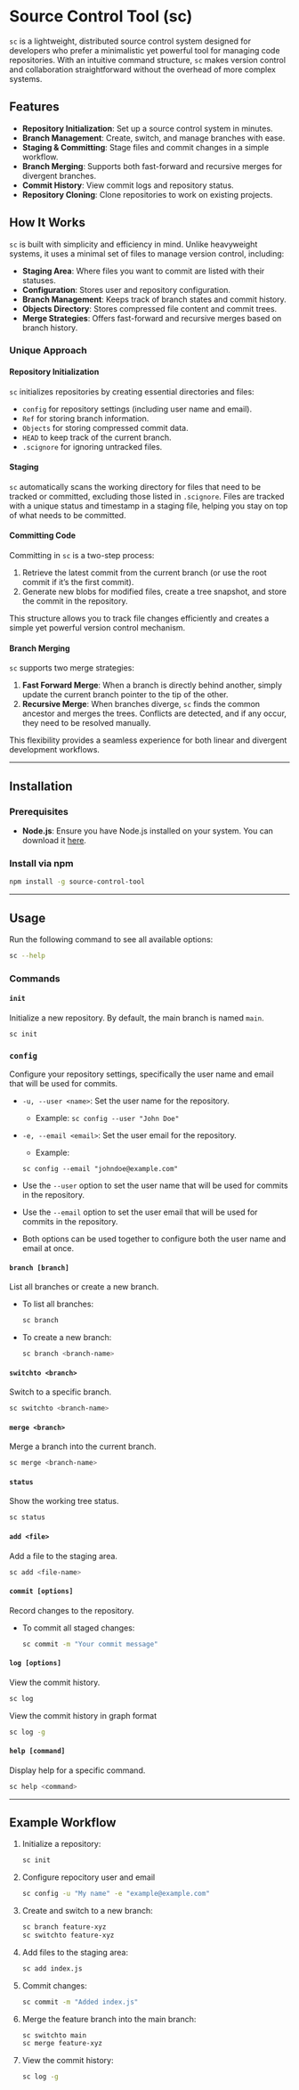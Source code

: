 # Source Control Tool (sc)

`sc` is a lightweight, distributed source control system designed for developers who prefer a minimalistic yet powerful tool for managing code repositories. With an intuitive command structure, `sc` makes version control and collaboration straightforward without the overhead of more complex systems.

## Features

- **Repository Initialization**: Set up a source control system in minutes.
- **Branch Management**: Create, switch, and manage branches with ease.
- **Staging & Committing**: Stage files and commit changes in a simple workflow.
- **Branch Merging**: Supports both fast-forward and recursive merges for divergent branches.
- **Commit History**: View commit logs and repository status.
- **Repository Cloning**: Clone repositories to work on existing projects.

## How It Works

`sc` is built with simplicity and efficiency in mind. Unlike heavyweight systems, it uses a minimal set of files to manage version control, including:

- **Staging Area**: Where files you want to commit are listed with their statuses.
- **Configuration**: Stores user and repository configuration.
- **Branch Management**: Keeps track of branch states and commit history.
- **Objects Directory**: Stores compressed file content and commit trees.
- **Merge Strategies**: Offers fast-forward and recursive merges based on branch history.

### Unique Approach

#### **Repository Initialization**

`sc` initializes repositories by creating essential directories and files:

- `config` for repository settings (including user name and email).
- `Ref` for storing branch information.
- `Objects` for storing compressed commit data.
- `HEAD` to keep track of the current branch.
- `.scignore` for ignoring untracked files.

#### **Staging**

`sc` automatically scans the working directory for files that need to be tracked or committed, excluding those listed in `.scignore`. Files are tracked with a unique status and timestamp in a staging file, helping you stay on top of what needs to be committed.

#### **Committing Code**

Committing in `sc` is a two-step process:

1. Retrieve the latest commit from the current branch (or use the root commit if it’s the first commit).
2. Generate new blobs for modified files, create a tree snapshot, and store the commit in the repository.

This structure allows you to track file changes efficiently and creates a simple yet powerful version control mechanism.

#### **Branch Merging**

`sc` supports two merge strategies:

1. **Fast Forward Merge**: When a branch is directly behind another, simply update the current branch pointer to the tip of the other.
2. **Recursive Merge**: When branches diverge, `sc` finds the common ancestor and merges the trees. Conflicts are detected, and if any occur, they need to be resolved manually.

This flexibility provides a seamless experience for both linear and divergent development workflows.

---

## Installation

### Prerequisites

- **Node.js**: Ensure you have Node.js installed on your system. You can download it [here](https://nodejs.org).

### Install via npm

```bash
npm install -g source-control-tool
```

---

## Usage

Run the following command to see all available options:

```bash
sc --help
```

### Commands

#### `init`

Initialize a new repository. By default, the main branch is named `main`.

```bash
sc init
```

### `config`

Configure your repository settings, specifically the user name and email that will be used for commits.

- `-u, --user <name>`: Set the user name for the repository.
  - Example: `sc config --user "John Doe"`
- `-e, --email <email>`: Set the user email for the repository.

  - Example:

  `sc config --email "johndoe@example.com"`

- Use the `--user` option to set the user name that will be used for commits in the repository.
- Use the `--email` option to set the user email that will be used for commits in the repository.
- Both options can be used together to configure both the user name and email at once.

#### `branch [branch]`

List all branches or create a new branch.

- To list all branches:
  ```bash
  sc branch
  ```
- To create a new branch:
  ```bash
  sc branch <branch-name>
  ```

#### `switchto <branch>`

Switch to a specific branch.

```bash
sc switchto <branch-name>
```

#### `merge <branch>`

Merge a branch into the current branch.

```bash
sc merge <branch-name>
```

#### `status`

Show the working tree status.

```bash
sc status
```

#### `add <file>`

Add a file to the staging area.

```bash
sc add <file-name>
```

#### `commit [options]`

Record changes to the repository.

- To commit all staged changes:
  ```bash
  sc commit -m "Your commit message"
  ```

#### `log [options]`

View the commit history.

```bash
sc log
```

View the commit history in graph format

```bash
sc log -g
```

#### `help [command]`

Display help for a specific command.

```bash
sc help <command>
```

---

## Example Workflow

1. Initialize a repository:

   ```bash
   sc init
   ```

2. Configure repocitory user and email

   ```bash
   sc config -u "My name" -e "example@example.com"
   ```

3. Create and switch to a new branch:

   ```bash
   sc branch feature-xyz
   sc switchto feature-xyz
   ```

4. Add files to the staging area:

   ```bash
   sc add index.js
   ```

5. Commit changes:

   ```bash
   sc commit -m "Added index.js"
   ```

6. Merge the feature branch into the main branch:

   ```bash
   sc switchto main
   sc merge feature-xyz
   ```

7. View the commit history:

   ```bash
   sc log -g
   ```
